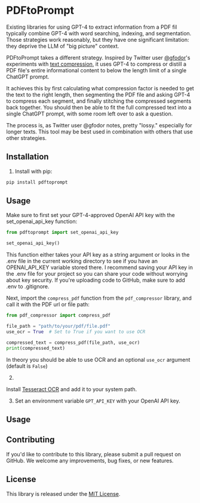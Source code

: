 # PDFtoPrompt

Existing libraries for using GPT-4 to extract information from a PDF fil typically combine GPT-4 with word searching, indexing, and segmentation. Those strategies work reasonably, but they have one significant limitation: they deprive the LLM of "big picture" context.

PDFtoPrompt takes a different strategy. Inspired by Twitter user [@gfodor](https://twitter.com/gfodor)'s experiments with [text compression](https://twitter.com/gfodor/status/1643415357615640577), it uses GPT-4 to compress or distill a PDF file's entire informational content to below the length limit of a single ChatGPT prompt. 

It achieves this by first calculating what compression factor is needed to get the text to the right length, then segmenting the PDF file and asking GPT-4 to compress each segment, and finally stitching the compressed segments back together. You should then be able to fit the full compressed text into a single ChatGPT prompt, with some room left over to ask a question.

The process is, as Twitter user @gfodor notes, pretty "lossy." especially for longer texts. This tool may be best used in combination with others that use other strategies.

## Installation

1. Install with pip:

```bash
pip install pdftoprompt
```

## Usage

Make sure to first set your GPT-4-approved OpenAI API key with the set_openai_api_key function:


```python
from pdftoprompt import set_openai_api_key

set_openai_api_key()
```

This function either takes your API key as a string argument or looks in the .env file in the current working directory to see if you have an OPENAI_API_KEY variable stored there. I recommend saving your API key in the .env file for your project so you can share your code without worrying about key security. If you're uploading code to GitHub, make sure to add .env to .gitignore.

Next, import the `compress_pdf` function from the `pdf_compressor` library, and call it with the PDF url or file path:


```python
from pdf_compressor import compress_pdf

file_path = "path/to/your/pdf/file.pdf"
use_ocr = True  # Set to True if you want to use OCR

compressed_text = compress_pdf(file_path, use_ocr)
print(compressed_text)
```


In theory you should be able to use OCR and an optional `use_ocr` argument (default is `False`)

2. 

Install [Tesseract OCR](https://github.com/tesseract-ocr/tesseract) and add it to your system path.

3. Set an environment variable `GPT_API_KEY` with your OpenAI API key.

## Usage

## Contributing

If you'd like to contribute to this library, please submit a pull request on GitHub. We welcome any improvements, bug fixes, or new features.

## License

This library is released under the [MIT License](https://opensource.org/licenses/MIT).
